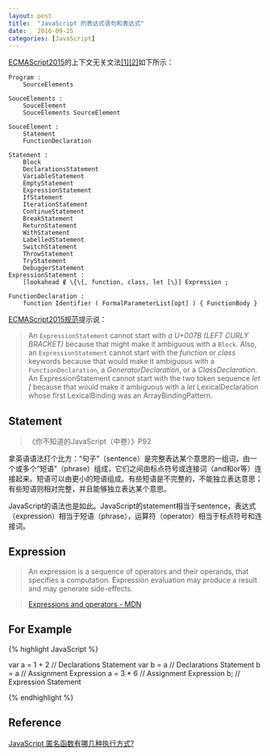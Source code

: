 ```yaml
---
layout: post
title:  "JavaScript 的表达式语句和表达式"
date:   2016-09-25
categories: [JavaScript]
---
```


[ECMAScript2015](http://www.ecma-international.org/ecma-262/6.0/index.html)的上下文无关文法[\[1\]](https://zh.wikipedia.org/wiki/%E4%B8%8A%E4%B8%8B%E6%96%87%E6%97%A0%E5%85%B3%E6%96%87%E6%B3%95)[\[2\]](https://www.zhihu.com/question/21833944)如下所示：

```
Program :
    SourceElements

SouceElements :
    SouceElement
    SouceElements SourceElement

SouceElement :
    Statement
    FunctionDeclaration

Statement :
    Block
    DeclarationsStatement
    VariableStatement
    EmptyStatement
    ExpressionStatement
    IfStatement
    IterationStatement
    ContinueStatement
    BreakStatement
    ReturnStatement
    WithStatement
    LabelledStatement
    SwitchStatement
    ThrowStatement
    TryStatement
    DebuggerStatement
ExpressionStatement :
    [lookahead ∉ \{\{, function, class, let [\}] Expression ;

FunctionDeclaration :
    function Identifier ( FormalParameterList[opt] ) { FunctionBody }

```


[ECMAScript2015规范](http://www.ecma-international.org/ecma-262/6.0/index.html#sec-expression-statement)提示说：

> An `ExpressionStatement` cannot start with *a U+007B (LEFT CURLY BRACKET)* because that might make it ambiguous with a `Block`. Also, an `ExpressionStatement` cannot start with the *function* or *class* keywords because that would make it ambiguous with a `FunctionDeclaration`, a *GeneratorDeclaration*, or a *ClassDeclaration*. An ExpressionStatement cannot start with the two token sequence *let [* because that would make it ambiguous with a *let* LexicalDeclaration whose first LexicalBinding was an ArrayBindingPattern.

## Statement

>  《你不知道的JavaScript（中卷）》P92


拿英语语法打个比方：“句子”（sentence）是完整表达某个意思的一组词，由一个或多个“短语”（phrase）组成，它们之间由标点符号或连接词（and和or等）连接起来。短语可以由更小的短语组成。有些短语是不完整的，不能独立表达意思；有些短语则相对完整，并且能够独立表达某个意思。

JavaScript的语法也是如此。JavaScript的statement相当于sentence，表达式（expression）相当于短语（phrase），运算符（operator）相当于标点符号和连接词。

## Expression

> An expression is a sequence of operators and their operands, that specifies a computation. Expression evaluation may produce a result and may generate side-effects.

> [Expressions and operators - MDN](https://developer.mozilla.org/en-US/docs/Web/JavaScript/Reference/Operators)

## For Example

{% highlight JavaScript %}

var a = 1 + 2       // Declarations Statement
var b = a           // Declarations Statement
b = a               // Assignment Expression
a = 3 * 6           // Assignment Expression
b;                  // Expression Statement

{% endhighlight %}

## Reference

[JavaScript 匿名函数有哪几种执行方式?](https://www.zhihu.com/question/20249179)


